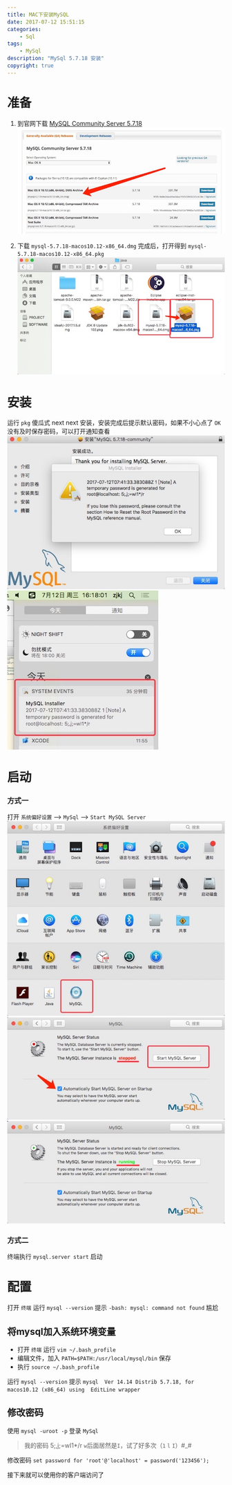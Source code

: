 ```yaml
---
title: MAC下安装MySQL
date: 2017-07-12 15:51:15
categories:
	- Sql
tags:
	- MySql
description: "MySql 5.7.18 安装"
copyright: true
---
```


# 准备

1. 到官网下载 [MySQL Community Server 5.7.18](https://dev.mysql.com/downloads/mysql/)
 ![image](2017-07-12-MAC下安装MySQL/image1.jpeg)

2. 下载 `mysql-5.7.18-macos10.12-x86_64.dmg` 完成后，打开得到 `mysql-5.7.18-macos10.12-x86_64.pkg`
 ![image](2017-07-12-MAC下安装MySQL/image2.jpeg)

# 安装
运行 `pkg` 傻瓜式 next next 安装，安装完成后提示默认密码，如果不小心点了 `OK` 没有及时保存密码，可以打开通知查看
![image](2017-07-12-MAC下安装MySQL/image3.jpeg)
![image](2017-07-12-MAC下安装MySQL/image4.jpeg)

# 启动

### 方式一

打开 `系统偏好设置` --> `MySql` --> `Start MySQL Server`
![image](2017-07-12-MAC下安装MySQL/image5.jpeg)
![image](2017-07-12-MAC下安装MySQL/image6.jpeg)
![image](2017-07-12-MAC下安装MySQL/image7.jpeg)

### 方式二

终端执行 `mysql.server start` 启动

# 配置
打开 `终端` 运行 `mysql --version` 提示 `-bash: mysql: command not found` 尴尬

## 将mysql加入系统环境变量
+ 打开 `终端` 运行 `vim ~/.bash_profile`
+ 编辑文件，加入 `PATH=$PATH:/usr/local/mysql/bin` 保存
+ 执行 `source ~/.bash_profile`


运行 `mysql --version` 提示 `mysql  Ver 14.14 Distrib 5.7.18, for macos10.12 (x86_64) using  EditLine wrapper`

## 修改密码
使用 `mysql -uroot -p` 登录 `MySql`
> 我的密码 5;,j;=wI1*/r `w`后面居然是`I`，试了好多次（`1` `l` `I`）#_#

修改密码 `set password for 'root'@'localhost' = password('123456');`

接下来就可以使用你的客户端访问了